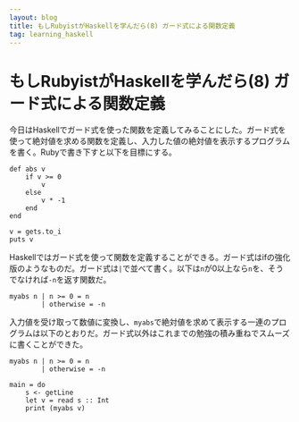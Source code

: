 ```yaml
---
layout: blog
title: もしRubyistがHaskellを学んだら(8) ガード式による関数定義
tag: learning_haskell
---
```


# もしRubyistがHaskellを学んだら(8) ガード式による関数定義

今日はHaskellでガード式を使った関数を定義してみることにした。ガード式を使って絶対値を求める関数を定義し、入力した値の絶対値を表示するプログラムを書く。Rubyで書き下すと以下を目標にする。

~~~~
def abs v
	if v >= 0
		v
	else
		v * -1
	end
end

v = gets.to_i
puts v
~~~~

Haskellではガード式を使って関数を定義することができる。ガード式はifの強化版のようなものだ。ガード式は`|`で並べて書く。以下は`n`が0以上なら`n`を、そうでなければ`-n`を返す関数だ。

~~~~
myabs n | n >= 0 = n
        | otherwise = -n
~~~~

入力値を受け取って数値に変換し、`myabs`で絶対値を求めて表示する一連のプログラムは以下のとおりだ。ガード式以外はこれまでの勉強の積み重ねでスムーズに書くことができた。

~~~~
myabs n | n >= 0 = n
        | otherwise = -n

main = do
	s <- getLine
	let v = read s :: Int
	print (myabs v)
~~~~
